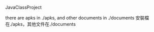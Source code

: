 JavaClassProject

there are apks in ./apks, and other documents in ./documents
安裝檔在./apks，其他文件在./documents
